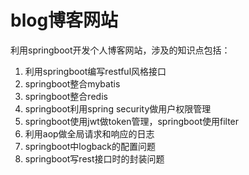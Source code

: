 # blog博客网站
利用springboot开发个人博客网站，涉及的知识点包括：
1. 利用springboot编写restful风格接口
2. springboot整合mybatis
3. springboot整合redis
4. springboot利用spring security做用户权限管理
5. springboot使用jwt做token管理，springboot使用filter
6. 利用aop做全局请求和响应的日志
7. springboot中logback的配置问题
8. springboot写rest接口时的封装问题
